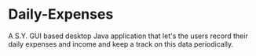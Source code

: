 # Daily-Expenses
A S.Y. GUI based desktop Java application that let's the users record their daily expenses and income and keep a track on this data periodically.
